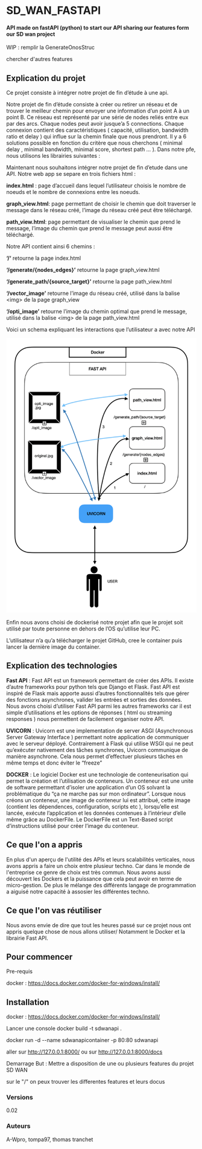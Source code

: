 # SD_WAN_FASTAPI
#### API made on fastAPI (python) to start our API sharing our features form our SD wan project

WIP : 
remplir la GenerateOnosStruc

chercher d'autres features

## Explication du projet

Ce projet consiste à intégrer notre projet de fin d’étude à une api.

Notre projet de fin d’étude consiste à créer ou retirer un réseau et de trouver le meilleur chemin pour envoyer une information d’un point A à un point B. 
Ce réseau est représenté par une série de nodes reliés entre eux par des arcs. Chaque nodes peut avoir jusque’a 5 connections. 
Chaque connexion contient des caractéristiques ( capacité, utilisation, bandwidth ratio et delay ) qui influe sur la chemin finale que nous prendront. Il y a 6 solutions possible en fonction du critère que nous cherchons ( minimal delay , minimal bandwidth, minimal score, shortest path … ).
Dans notre pfe, nous utilisons les librairies suivantes : 


Maintenant nous souhaitons intégrer notre projet de fin d’etude dans une API. 
Notre web app se separe en trois fichiers html : 

**index.html** : page d’accueil dans lequel l’utilisateur choisis le nombre de noeuds et le nombre de connexions entre les noeuds.

**graph_view.html**: page permettant de choisir le chemin que doit traverser le message dans le réseau créé, l’image du réseau créé peut être téléchargé.

**path_view.html**: page permettant de visualiser le chemin que prend le message, l’image du chemin que prend le message peut aussi être téléchargé.

Notre API contient ainsi 6 chemins : 

**‘/‘** retourne la page index.html

**‘/generate/{nodes_edges}’** retourne la page  graph_view.html

**‘/generate_path/{source_target}’** retourne la page path_view.html

**‘/vector_image’** retourne l’image du réseau créé, utilisé dans la balise \<img> de la page graph_view

**‘/opti_image’** retourne l’image du chemin optimal que prend le message, utilisé dans la balise \<img> de la page path_view.html


Voici un schema expliquant les interactions que l’utilisateur a avec notre API

![alt text](./image_read_me/schema_fonctionnement.png)

Enfin nous avons choisi de dockerisé notre projet afin que le projet soit utilisé par toute personne en dehors de l’OS qu’utilise leur PC.

L’utilisateur n’a qu’a télécharger le projet GitHub, cree le container puis lancer la dernière image du container.

## Explication des technologies

**Fast API**
: Fast API est un framework permettant de créer des APIs. Il existe d’autre frameworks pour python tels que Django et Flask. Fast API est inspiré de Flask mais apporte aussi d’autres fonctionnalités tels que gérer des fonctions asynchrones, valider les entrées et sorties des données. Nous avons choisi d’utiliser Fast API parmi les autres frameworks car il est simple d’utilisations et les options de réponses ( html ou streaming responses ) nous permettent de facilement organiser notre API.

**UVICORN**
: Uvicorn est une implementation de server ASGI (Asynchronous Server Gateway Interface ) permettant notre application de communiquer avec le serveur déployé. Contrairement à Flask qui utilise WSGI qui ne peut qu’exécuter nativement des tâches synchrones, Uvicorn communique de manière asynchrone. Cela nous permet d’effectuer plusieurs tâches en même temps et donc éviter le “freeze”

**DOCKER**
: Le logiciel Docker est une technologie de conteneurisation qui permet la création et l’utilisation de conteneurs. Un conteneur est une unite de software permettant d’isoler une application d’un OS solvant la problématique du “ça ne marche pas sur mon ordinateur”. Lorsque nous créons un conteneur, une image de conteneur lui est attribué, cette image (contient les dépendences, configuration, scripts etc ), lorsqu’elle est lancée, exécute l’application et les données contenues à l’intérieur d’elle même grâce au DockerFile. Le DockerFile est un Text-Based script d’instructions utilisé pour créer l’image du conteneur.

## Ce que l'on a appris

En plus d'un aperçu de l'utilité des APIs et leurs scalabilités verticales, nous avons appris a faire un choix entre plusieur techno. Car dans le monde de l'entreprise ce genre de choix est très commun. Nous avons aussi découvert les Dockers et la puissance que cela peut avoir en terme de micro-gestion. De plus le mélange des différents langage de programmation a aiguisé notre capacité à assosier les différentes techno. 

## Ce que l'on vas réutiliser 

Nous avons envie de dire que tout les heures passé sur ce projet nous ont appris quelque chose de nous allons utiliser/ Notamment le Docker et la librairie Fast API.


## Pour commencer


Pre-requis

docker : https://docs.docker.com/docker-for-windows/install/




## Installation

docker : https://docs.docker.com/docker-for-windows/install/

Lancer une console 
docker build -t sdwanapi .

docker run -d --name sdwanapicontainer -p 80:80 sdwanapi

 
 aller sur http://127.0.0.1:8000/
 ou sur http://127.0.0.1:8000/docs


Demarrage
But : Mettre a disposition de une ou plusieurs features du projet SD WAN

sur le "/" on peux trouver les differentes features et leurs docus


### Versions
0.02

### Auteurs

A-Wpro, tompa97, thomas tranchet

